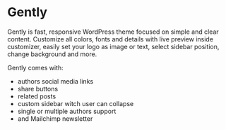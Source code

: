 # Gently
Gently is fast, responsive WordPress theme focused on simple and clear content. Customize all colors, fonts and details with live preview inside customizer, easily set your logo as image or text, select sidebar position, change background and more.

Gently comes with:
* authors social media links
* share buttons
* related posts
* custom sidebar witch user can collapse
* single or multiple authors support
* and Mailchimp newsletter